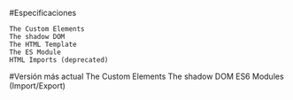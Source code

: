 #Especificaciones 

    The Custom Elements 
    The shadow DOM 
    The HTML Template 
    The ES Module 
    HTML Imports (deprecated)

#Versión más actual 
    The Custom Elements
    The shadow DOM 
    ES6 Modules (Import/Export)
        
